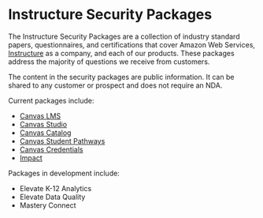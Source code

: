 # Instructure Security Packages
The Instructure Security Packages are a collection of industry standard papers, questionnaires, and certifications that cover Amazon Web Services, [Instructure](https://www.instructure.com/) as a company, and each of our products. These packages address the majority of questions we receive from customers.

The content in the security packages are public information. It can be shared to any customer or prospect and does not require an NDA.

Current packages include:
- [Canvas LMS](https://github.com/thedannywahl/instructure-security-package/archive/refs/heads/canvas-lms.zip)
- [Canvas Studio](https://github.com/thedannywahl/instructure-security-package/archive/refs/heads/canvas-studio.zip)
- [Canvas Catalog](https://github.com/thedannywahl/instructure-security-package/archive/refs/heads/canvas-catalog.zip)
- [Canvas Student Pathways](https://github.com/thedannywahl/instructure-security-package/archive/refs/heads/canvas-student-pathways.zip)
- [Canvas Credentials](https://github.com/thedannywahl/instructure-security-package/archive/refs/heads/canvas-credentials.zip)
- [Impact](https://github.com/thedannywahl/instructure-security-package/archive/refs/heads/impact.zip)

Packages in development include:
- Elevate K-12 Analytics
- Elevate Data Quality
- Mastery Connect
